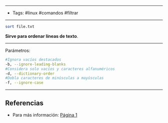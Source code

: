 -------
- Tags: #linux #comandos #filtrar 
------

```BASH
sort file.txt
```

**Sirve para ordenar líneas de texto**.

---

Parámetros:

```BASH
#Ignora vacíos destacados
-b, --ignore-leading-blanks
#Considera solo vacíos y caracteres alfanuméricos
-d, --dictionary-order
#Dobla caracteres de minúsculas a mayúsculas
-f, --ignore-case
```


---
## Referencias

- Para más información: [Página 1](https://www.ibidemgroup.com/edu/tutorial-sort-linux-unix/)